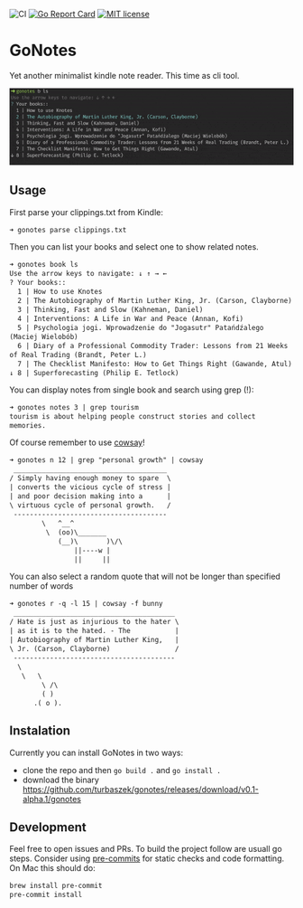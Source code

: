![CI](https://github.com/turbaszek/gonotes/workflows/CI/badge.svg)
[![Go Report Card](https://goreportcard.com/badge/github.com/turbaszek/gonotes)](https://goreportcard.com/report/github.com/turbaszek/gonotes)
[![MIT license](https://img.shields.io/badge/license-MIT-brightgreen.svg)](https://opensource.org/licenses/MIT)


# GoNotes
Yet another minimalist kindle note reader. This time as cli tool.

![book_list](img/list.gif)


## Usage
First parse your clippings.txt from Kindle:
```
➜ gonotes parse clippings.txt
```

Then you can list your books and select one to show related notes.
```
➜ gonotes book ls
Use the arrow keys to navigate: ↓ ↑ → ←
? Your books::
  1 | How to use Knotes
  2 | The Autobiography of Martin Luther King, Jr. (Carson, Clayborne)
  3 | Thinking, Fast and Slow (Kahneman, Daniel)
  4 | Interventions: A Life in War and Peace (Annan, Kofi)
  5 | Psychologia jogi. Wprowadzenie do "Jogasutr" Patańdźalego (Maciej Wielobób)
  6 | Diary of a Professional Commodity Trader: Lessons from 21 Weeks of Real Trading (Brandt, Peter L.)
  7 | The Checklist Manifesto: How to Get Things Right (Gawande, Atul)
↓ 8 | Superforecasting (Philip E. Tetlock)
```

You can display notes from single book and search using grep (!):
```
➜ gonotes notes 3 | grep tourism
tourism is about helping people construct stories and collect memories.
```

Of course remember to use [cowsay](https://en.wikipedia.org/wiki/Cowsay)!
```
➜ gonotes n 12 | grep "personal growth" | cowsay
 ______________________________________
/ Simply having enough money to spare  \
| converts the vicious cycle of stress |
| and poor decision making into a      |
\ virtuous cycle of personal growth.   /
 --------------------------------------
        \   ^__^
         \  (oo)\_______
            (__)\       )\/\
                ||----w |
                ||     ||
```

You can also select a random quote that will not be longer than specified number of words
```
➜ gonotes r -q -l 15 | cowsay -f bunny
 ________________________________________
/ Hate is just as injurious to the hater \
| as it is to the hated. - The           |
| Autobiography of Martin Luther King,   |
\ Jr. (Carson, Clayborne)                /
 ----------------------------------------
  \
   \   \
        \ /\
        ( )
      .( o ).
```

## Instalation
Currently you can install GoNotes in two ways:
- clone the repo and then `go build .` and `go install .`
- download the binary https://github.com/turbaszek/gonotes/releases/download/v0.1-alpha.1/gonotes

## Development
Feel free to open issues and PRs. To build the project follow are usuall go steps. Consider using 
[pre-commits](https://pre-commit.com) for static checks and code formatting. On Mac this should do:
```
brew install pre-commit
pre-commit install
```
